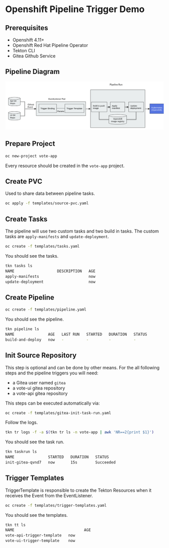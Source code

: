 # Openshift Pipeline Trigger Demo

## Prerequisites

- Openshift 4.11+
- Openshift Red Hat Pipeline Operator
- Tekton CLI
- Gitea Github Service

## Pipeline Diagram

![pipeline-diagram](docs/pipeline-diagram.png)

## Prepare Project

```bash
oc new-project vote-app
```

Every resource should be created in the `vote-app` project.

## Create PVC

Used to share data between pipeline tasks.

```bash
oc apply -f templates/source-pvc.yaml
```

## Create Tasks

The pipeline will use two custom tasks and two build in tasks. The custom tasks are `apply-manifests` and `update-deployment`.

```bash
oc create -f templates/tasks.yaml
```

You should see the tasks.

```bash
tkn tasks ls
NAME                   DESCRIPTION   AGE
apply-manifests                      now
update-deployment                    now
```

## Create Pipeline

```bash
oc create -f templates/pipeline.yaml
```

You should see the pipeline.

```bash
tkn pipeline ls
NAME               AGE   LAST RUN   STARTED   DURATION   STATUS
build-and-deploy   now   -          -         -          -
```

## Init Source Repository

This step is optional and can be done by other means. For the all following steps and the pipeline triggers you will need:

- a Gitea user named `gitea`
- a vote-ui gitea repository
- a vote-api gitea repository

This steps can be executed automatically via:

```bash
oc create -f templates/gitea-init-task-run.yaml
```

Follow the logs.

```bash
tkn tr logs -f -a $(tkn tr ls -n vote-app | awk 'NR==2{print $1}')
```

You should see the task run.

```bash
tkn taskrun ls
NAME               STARTED   DURATION   STATUS
init-gitea-qvnd7   now       15s        Succeeded
```

## Trigger Templates

TriggerTemplate is responsible to create the Tekton Resources when it receives the Event from the EventListener.

```bash
oc create -f templates/trigger-templates.yaml
```

You should see the templates.

```bash
tkn tt ls
NAME                               AGE
vote-api-trigger-template   now
vote-ui-trigger-template    now
```
